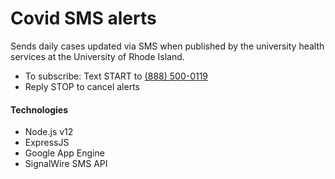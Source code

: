 # Covid SMS alerts
Sends daily cases updated via SMS when published by the university health services at the University of Rhode Island. 


- To subscribe: Text START to <a href="sms://+18885000119?body=START">(888) 500-0119</a>
- Reply STOP to cancel alerts


#### Technologies 
- Node.js v12
- ExpressJS
- Google App Engine
- SignalWire SMS API